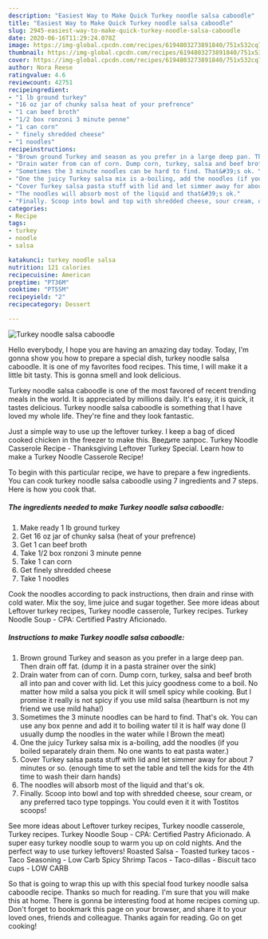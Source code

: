 ```yaml
---
description: "Easiest Way to Make Quick Turkey noodle salsa caboodle"
title: "Easiest Way to Make Quick Turkey noodle salsa caboodle"
slug: 2945-easiest-way-to-make-quick-turkey-noodle-salsa-caboodle
date: 2020-06-16T11:29:24.078Z
image: https://img-global.cpcdn.com/recipes/6194803273891840/751x532cq70/turkey-noodle-salsa-caboodle-recipe-main-photo.jpg
thumbnail: https://img-global.cpcdn.com/recipes/6194803273891840/751x532cq70/turkey-noodle-salsa-caboodle-recipe-main-photo.jpg
cover: https://img-global.cpcdn.com/recipes/6194803273891840/751x532cq70/turkey-noodle-salsa-caboodle-recipe-main-photo.jpg
author: Nora Reese
ratingvalue: 4.6
reviewcount: 42751
recipeingredient:
- "1 lb ground turkey"
- "16 oz jar of chunky salsa heat of your prefrence"
- "1 can beef broth"
- "1/2 box ronzoni 3 minute penne"
- "1 can corn"
- " finely shredded cheese"
- "1 noodles"
recipeinstructions:
- "Brown ground Turkey and season as you prefer in a large deep pan. Then drain off fat. (dump it in a pasta strainer over the sink)"
- "Drain water from can of corn. Dump corn, turkey, salsa and beef broth all into pan and cover with lid. Let this juicy goodness come to a boil. No matter how mild a salsa you pick it will smell spicy while cooking. But I promise it really is not spicy if you use mild salsa (heartburn is not my friend we use mild haha!)"
- "Sometimes the 3 minute noodles can be hard to find. That&#39;s ok. You can use any box penne and add it to boiling water til it is half way done (I usually dump the noodles in the water while I Brown the meat)"
- "One the juicy Turkey salsa mix is a-boiling, add the noodles (if you boiled separately drain them. No one wants to eat pasta water.)"
- "Cover Turkey salsa pasta stuff with lid and let simmer away for about 7 minutes or so. (enough time to set the table and tell the kids for the 4th time to wash their darn hands)"
- "The noodles will absorb most of the liquid and that&#39;s ok."
- "Finally. Scoop into bowl and top with shredded cheese, sour cream, or any preferred taco type toppings. You could even it it with Tostitos scoops!"
categories:
- Recipe
tags:
- turkey
- noodle
- salsa

katakunci: turkey noodle salsa 
nutrition: 121 calories
recipecuisine: American
preptime: "PT36M"
cooktime: "PT55M"
recipeyield: "2"
recipecategory: Dessert

---
```



![Turkey noodle salsa caboodle](https://img-global.cpcdn.com/recipes/6194803273891840/751x532cq70/turkey-noodle-salsa-caboodle-recipe-main-photo.jpg)

Hello everybody, I hope you are having an amazing day today. Today, I'm gonna show you how to prepare a special dish, turkey noodle salsa caboodle. It is one of my favorites food recipes. This time, I will make it a little bit tasty. This is gonna smell and look delicious.

Turkey noodle salsa caboodle is one of the most favored of recent trending meals in the world. It is appreciated by millions daily. It's easy, it is quick, it tastes delicious. Turkey noodle salsa caboodle is something that I have loved my whole life. They're fine and they look fantastic.

Just a simple way to use up the leftover turkey. I keep a bag of diced cooked chicken in the freezer to make this. Введите запрос. Turkey Noodle Casserole Recipe - Thanksgiving Leftover Turkey Special. Learn how to make a Turkey Noodle Casserole Recipe!


To begin with this particular recipe, we have to prepare a few ingredients. You can cook turkey noodle salsa caboodle using 7 ingredients and 7 steps. Here is how you cook that.

<!--inarticleads1-->

##### The ingredients needed to make Turkey noodle salsa caboodle:

1. Make ready 1 lb ground turkey
1. Get 16 oz jar of chunky salsa (heat of your prefrence)
1. Get 1 can beef broth
1. Take 1/2 box ronzoni 3 minute penne
1. Take 1 can corn
1. Get  finely shredded cheese
1. Take 1 noodles


Cook the noodles according to pack instructions, then drain and rinse with cold water. Mix the soy, lime juice and sugar together. See more ideas about Leftover turkey recipes, Turkey noodle casserole, Turkey recipes. Turkey Noodle Soup - CPA: Certified Pastry Aficionado. 

<!--inarticleads2-->

##### Instructions to make Turkey noodle salsa caboodle:

1. Brown ground Turkey and season as you prefer in a large deep pan. Then drain off fat. (dump it in a pasta strainer over the sink)
1. Drain water from can of corn. Dump corn, turkey, salsa and beef broth all into pan and cover with lid. Let this juicy goodness come to a boil. No matter how mild a salsa you pick it will smell spicy while cooking. But I promise it really is not spicy if you use mild salsa (heartburn is not my friend we use mild haha!)
1. Sometimes the 3 minute noodles can be hard to find. That&#39;s ok. You can use any box penne and add it to boiling water til it is half way done (I usually dump the noodles in the water while I Brown the meat)
1. One the juicy Turkey salsa mix is a-boiling, add the noodles (if you boiled separately drain them. No one wants to eat pasta water.)
1. Cover Turkey salsa pasta stuff with lid and let simmer away for about 7 minutes or so. (enough time to set the table and tell the kids for the 4th time to wash their darn hands)
1. The noodles will absorb most of the liquid and that&#39;s ok.
1. Finally. Scoop into bowl and top with shredded cheese, sour cream, or any preferred taco type toppings. You could even it it with Tostitos scoops!


See more ideas about Leftover turkey recipes, Turkey noodle casserole, Turkey recipes. Turkey Noodle Soup - CPA: Certified Pastry Aficionado. A super easy turkey noodle soup to warm you up on cold nights. And the perfect way to use turkey leftovers! Roasted Salsa - Toasted turkey tacos - Taco Seasoning - Low Carb Spicy Shrimp Tacos - Taco-dillas - Biscuit taco cups - LOW CARB 

So that is going to wrap this up with this special food turkey noodle salsa caboodle recipe. Thanks so much for reading. I'm sure that you will make this at home. There is gonna be interesting food at home recipes coming up. Don't forget to bookmark this page on your browser, and share it to your loved ones, friends and colleague. Thanks again for reading. Go on get cooking!
